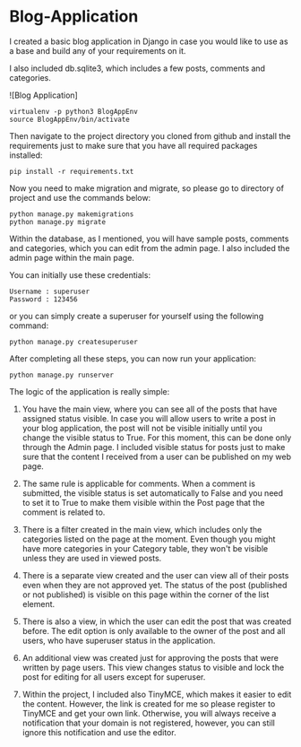 # Blog-Application

I created a basic blog application in Django in case you would like to use as a base and build any of your requirements on it.

I also included db.sqlite3, which includes a few posts, comments and categories.


![Blog Application]

```
virtualenv -p python3 BlogAppEnv
source BlogAppEnv/bin/activate
```

Then navigate to the project directory you cloned from github and install the requirements just to make sure that you have all required packages installed:

```
pip install -r requirements.txt
```

Now you need to make migration and migrate, so please go to directory of project and use the commands below:

```
python manage.py makemigrations
python manage.py migrate
```

Within the database, as I mentioned, you will have sample posts, comments and categories, which you can edit from the admin page. I also included the admin page within the main page.

You can initially use these credentials:

```
Username : superuser
Password : 123456
```

or you can simply create a superuser for yourself using the following command:

```
python manage.py createsuperuser
```

After completing all these steps, you can now run your application:

```
python manage.py runserver
```

The logic of the application is really simple:

1. You have the main view, where you can see all of the posts that have assigned status visible. In case you will allow users to write a post in your blog application, the post will not be visible initially until you change the visible status to True. For this moment, this can be done only through the Admin page. I included visible status for posts just to make sure that the content I received from a user can be published on my web page.  

1. The same rule is applicable for comments. When a comment is submitted, the visible status is set automatically to False and you need to set it to True to make them visible within the Post page that the comment is related to.

1. There is a filter created in the main view, which includes only the categories listed on the page at the moment. Even though you might have more categories in your Category table, they won't be visible unless they are used in viewed posts.

1. There is a separate view created and the user can view all of their posts even when they are not approved yet. The status of the post (published or not published) is visible on this page within the corner of the list element.

1. There is also a view, in which the user can edit the post that was created before. The edit option is only available to the owner of the post and all users, who have superuser status in the application.

1. An additional view was created just for approving the posts that were written by page users. This view changes status to visible and lock the post for editing for all users except for superuser.

1. Within the project, I included also TinyMCE, which makes it easier to edit the content. However, the link is created for me so please register to TinyMCE and get your own link. Otherwise, you will always receive a notification that your domain is not registered, however, you can still ignore this notification and use the editor.



